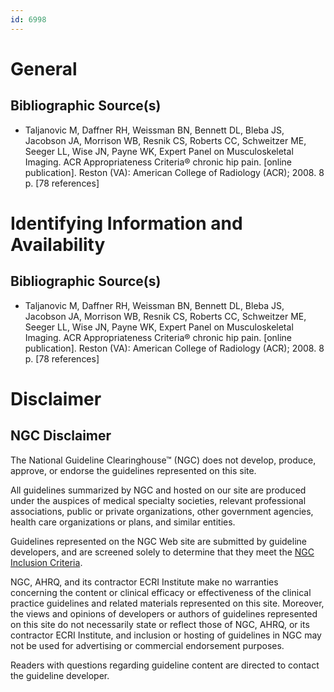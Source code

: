 ```yaml
---
id: 6998
---
```


# General

## Bibliographic Source(s)

- Taljanovic M, Daffner RH, Weissman BN, Bennett DL, Bleba JS, Jacobson JA, Morrison WB, Resnik CS, Roberts CC, Schweitzer ME, Seeger LL, Wise JN, Payne WK, Expert Panel on Musculoskeletal Imaging. ACR Appropriateness Criteria® chronic hip pain. [online publication]. Reston (VA): American College of Radiology (ACR); 2008. 8 p. [78 references]

# Identifying Information and Availability

## Bibliographic Source(s)

- Taljanovic M, Daffner RH, Weissman BN, Bennett DL, Bleba JS, Jacobson JA, Morrison WB, Resnik CS, Roberts CC, Schweitzer ME, Seeger LL, Wise JN, Payne WK, Expert Panel on Musculoskeletal Imaging. ACR Appropriateness Criteria® chronic hip pain. [online publication]. Reston (VA): American College of Radiology (ACR); 2008. 8 p. [78 references]

# Disclaimer

## NGC Disclaimer

The National Guideline Clearinghouse™ (NGC) does not develop, produce, approve, or endorse the guidelines represented on this site.

All guidelines summarized by NGC and hosted on our site are produced under the auspices of medical specialty societies, relevant professional associations, public or private organizations, other government agencies, health care organizations or plans, and similar entities.

Guidelines represented on the NGC Web site are submitted by guideline developers, and are screened solely to determine that they meet the [NGC Inclusion Criteria](/help-and-about/summaries/inclusion-criteria).

NGC, AHRQ, and its contractor ECRI Institute make no warranties concerning the content or clinical efficacy or effectiveness of the clinical practice guidelines and related materials represented on this site. Moreover, the views and opinions of developers or authors of guidelines represented on this site do not necessarily state or reflect those of NGC, AHRQ, or its contractor ECRI Institute, and inclusion or hosting of guidelines in NGC may not be used for advertising or commercial endorsement purposes.

Readers with questions regarding guideline content are directed to contact the guideline developer.

